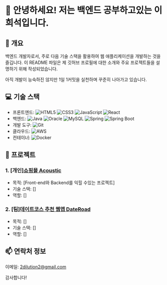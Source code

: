 # 👋 안녕하세요! 저는 백엔드 공부하고있는 이희석입니다.

## 📝 개요
백엔드 개발자로서, 주로 다음 기술 스택을 활용하여 웹 애플리케이션을 개발하는 것을 즐깁니다. 
이 README 파일은 제 깃허브 프로필에 대한 소개와 주요 프로젝트들을 설명하기 위해 작성되었습니다.

아직 개발이 능숙하진 않지만 1일 1커밋을 실천하며 꾸준히 나아가고 있습니다.

## 💻 기술 스택
- 프론트엔드: ![HTML5](https://img.shields.io/badge/-HTML5-E34F26?logo=html5&logoColor=white) ![CSS3](https://img.shields.io/badge/-CSS3-1572B6?logo=css3&logoColor=white) ![JavaScript](https://img.shields.io/badge/-JavaScript-F7DF1E?logo=javascript&logoColor=black) ![React](https://img.shields.io/badge/-React-61DAFB?logo=react&logoColor=black)
- 백엔드: ![Java](https://img.shields.io/badge/-Java-007396?logo=java&logoColor=white) ![Oracle](https://img.shields.io/badge/-Oracle-F80000?logo=oracle&logoColor=white) ![MySQL](https://img.shields.io/badge/-MySQL-4479A1?logo=mysql&logoColor=white) ![Spring](https://img.shields.io/badge/-Spring-6DB33F?logo=spring&logoColor=white) ![Spring Boot](https://img.shields.io/badge/-Spring_Boot-6DB33F?logo=spring-boot)
- 개발 도구: ![Git](https://img.shields.io/badge/-Git-F05032?logo=git&logoColor=white)
- 클라우드: ![AWS](https://img.shields.io/badge/-AWS-232F3E?logo=amazon-aws&logoColor=white)
- 컨테이너: ![Docker](https://img.shields.io/badge/-Docker-2496ED?logo=docker&logoColor=white)

<!-- ![Anurag's GitHub stats](https://github-readme-stats.vercel.app/api?username=2dilution2&theme=shadow_green&show_icons=true) -->
## 🚀 프로젝트

### 1. [개인][쇼핑몰 Acoustic](🔥진행중🔥)
- 목적: [Front-end와 Backend를 익힐 수있는 프로젝트]
- 기술 스택: []
- 역할: []

### 2. [팀][데이트코스 추천 웹앱 DateRoad](🔥진행중🔥)
- 목적: []
- 기술 스택: []
- 역할: []

## 📫 연락처 정보
이메일: 2dilution2@gmail.com

감사합니다!
